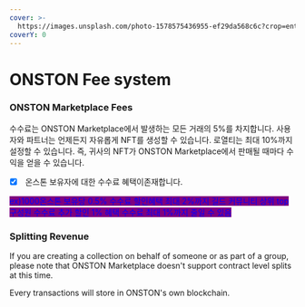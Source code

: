 ```yaml
---
cover: >-
  https://images.unsplash.com/photo-1578575436955-ef29da568c6c?crop=entropy&cs=srgb&fm=jpg&ixid=MnwxOTcwMjR8MHwxfHNlYXJjaHwxfHx0aWNrZXR8ZW58MHx8fHwxNjM5MjUxOTQ1&ixlib=rb-1.2.1&q=85
coverY: 0
---
```


# ONSTON Fee system

### ONSTON Marketplace Fees

수수료는 ONSTON Marketplace에서 발생하는 모든 거래의 5%를 차지합니다. 사용자와 파트너는 언제든지 자유롭게 NFT를 생성할 수 있습니다. 로열티는 최대 10%까지 설정할 수 있습니다. 즉, 귀사의 NFT가 ONSTON Marketplace에서 판매될 때마다 수익을 얻을 수 있습니다.

* [x] &#x20;온스톤 보유자에 대한 수수료 혜택이존재합니다.   &#x20;

<mark style="color:blue;background-color:purple;">ex)1000온스톤 보유당 0.5% 수수료 할인혜택 최대 2%까지 길드 커뮤니티 상위 top 구성원 수수료 추가 할인 1% 혜택 수수료 최대 1%까지 줄일 수 있음</mark>

### Splitting Revenue

&#x20;If you are creating a collection on behalf of someone or as part of a group, please note that ONSTON Marketplace doesn't support contract level splits at this time.

Every transactions will store in ONSTON's own blockchain.&#x20;
